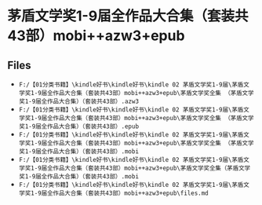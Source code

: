 # 茅盾文学奖1-9届全作品大合集（套装共43部）mobi++azw3+epub

## Files

- `F:/【01分类书籍】\kindle好书\kindle好书\kindle 02 茅盾文学奖1-9届\茅盾文学奖1-9届全作品大合集（套装共43部）mobi++azw3+epub\茅盾文学奖全集 （茅盾文学奖1-9届全作品大合集）（套装共43部）.azw3`
- `F:/【01分类书籍】\kindle好书\kindle好书\kindle 02 茅盾文学奖1-9届\茅盾文学奖1-9届全作品大合集（套装共43部）mobi++azw3+epub\茅盾文学奖全集 （茅盾文学奖1-9届全作品大合集）（套装共43部）.epub`
- `F:/【01分类书籍】\kindle好书\kindle好书\kindle 02 茅盾文学奖1-9届\茅盾文学奖1-9届全作品大合集（套装共43部）mobi++azw3+epub\茅盾文学奖全集 （茅盾文学奖1-9届全作品大合集）（套装共43部）.mobi`
- `F:/【01分类书籍】\kindle好书\kindle好书\kindle 02 茅盾文学奖1-9届\茅盾文学奖1-9届全作品大合集（套装共43部）mobi++azw3+epub\茅盾文学奖全集（茅盾文学奖1-9届全作品大合集）（套装共43部）.mobi`
- `F:/【01分类书籍】\kindle好书\kindle好书\kindle 02 茅盾文学奖1-9届\茅盾文学奖1-9届全作品大合集（套装共43部）mobi++azw3+epub\files.md`

